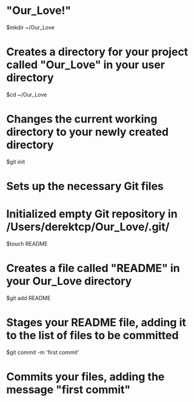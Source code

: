 "Our_Love!"
========
$mkdir ~/Our_Love
# Creates a directory for your project called "Our_Love" in your user directory

$cd ~/Our_Love
# Changes the current working directory to your newly created directory

$git init
# Sets up the necessary Git files
# Initialized empty Git repository in /Users/derektcp/Our_Love/.git/

$touch README
# Creates a file called "README" in your Our_Love directory

$git add README
# Stages your README file, adding it to the list of files to be committed

$git commit -m 'first commit'
# Commits your files, adding the message "first commit"
